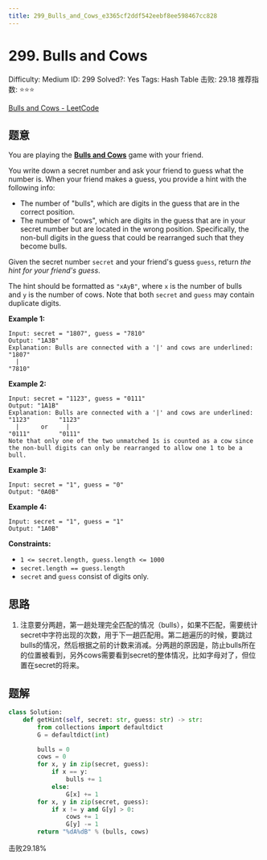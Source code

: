 ```yaml
---
title: 299_Bulls_and_Cows_e3365cf2ddf542eebf8ee598467cc828
---
```


# 299. Bulls and Cows

Difficulty: Medium
ID: 299
Solved?: Yes
Tags: Hash Table
击败: 29.18
推荐指数: ⭐⭐⭐

[Bulls and Cows - LeetCode](https://leetcode.com/problems/bulls-and-cows/)

## 题意

You are playing the **[Bulls and Cows](https://en.wikipedia.org/wiki/Bulls_and_Cows)** game with your friend.

You write down a secret number and ask your friend to guess what the number is. When your friend makes a guess, you provide a hint with the following info:

- The number of "bulls", which are digits in the guess that are in the correct position.
- The number of "cows", which are digits in the guess that are in your secret number but are located in the wrong position. Specifically, the non-bull digits in the guess that could be rearranged such that they become bulls.

Given the secret number `secret` and your friend's guess `guess`, return *the hint for your friend's guess*.

The hint should be formatted as `"xAyB"`, where `x` is the number of bulls and `y` is the number of cows. Note that both `secret` and `guess` may contain duplicate digits.

**Example 1:**

```
Input: secret = "1807", guess = "7810"
Output: "1A3B"
Explanation: Bulls are connected with a '|' and cows are underlined:
"1807"
  |
"7810"
```

**Example 2:**

```
Input: secret = "1123", guess = "0111"
Output: "1A1B"
Explanation: Bulls are connected with a '|' and cows are underlined:
"1123"        "1123"
  |      or     |
"0111"        "0111"
Note that only one of the two unmatched 1s is counted as a cow since the non-bull digits can only be rearranged to allow one 1 to be a bull.

```

**Example 3:**

```
Input: secret = "1", guess = "0"
Output: "0A0B"

```

**Example 4:**

```
Input: secret = "1", guess = "1"
Output: "1A0B"

```

**Constraints:**

- `1 <= secret.length, guess.length <= 1000`
- `secret.length == guess.length`
- `secret` and `guess` consist of digits only.

## 思路

1. 注意要分两趟，第一趟处理完全匹配的情况（bulls），如果不匹配，需要统计secret中字符出现的次数，用于下一趟匹配用。第二趟遍历的时候，要跳过bulls的情况，然后根据之前的计数来消减。分两趟的原因是，防止bulls所在的位置被看到，另外cows需要看到secret的整体情况，比如字母对了，但位置在secret的将来。

## 题解

```python
class Solution:
    def getHint(self, secret: str, guess: str) -> str:
        from collections import defaultdict
        G = defaultdict(int)

        bulls = 0
        cows = 0
        for x, y in zip(secret, guess):
            if x == y:
                bulls += 1
            else:
                G[x] += 1
        for x, y in zip(secret, guess):
            if x != y and G[y] > 0:
                cows += 1
                G[y] -= 1
        return "%dA%dB" % (bulls, cows)
```

击败29.18%